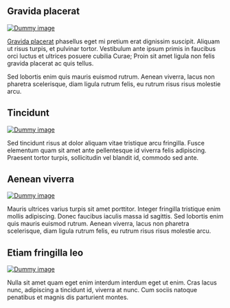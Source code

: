 ## Gravida placerat

[![Dummy image](http://dummyimage.com/640x320/eaeaea/cccccc.gif)](#)

[Gravida placerat](#) phasellus eget mi pretium erat dignissim suscipit. Aliquam ut risus turpis, et pulvinar tortor. Vestibulum ante ipsum primis in faucibus orci luctus et ultrices posuere cubilia Curae; Proin sit amet ligula non felis gravida placerat ac quis tellus.

Sed lobortis enim quis mauris euismod rutrum. Aenean viverra, lacus non pharetra scelerisque, diam ligula rutrum felis, eu rutrum risus risus molestie arcu.

## Tincidunt

[![Dummy image](http://dummyimage.com/640x320/eaeaea/cccccc.gif)](#)

Sed tincidunt risus at dolor aliquam vitae tristique arcu fringilla. Fusce elementum quam sit amet ante pellentesque id viverra felis adipiscing. Praesent tortor turpis, sollicitudin vel blandit id, commodo sed ante.

## Aenean viverra

[![Dummy image](http://dummyimage.com/640x320/eaeaea/cccccc.gif)](#)

Mauris ultrices varius turpis sit amet porttitor. Integer fringilla tristique enim mollis adipiscing. Donec faucibus iaculis massa id sagittis. Sed lobortis enim quis mauris euismod rutrum. Aenean viverra, lacus non pharetra scelerisque, diam ligula rutrum felis, eu rutrum risus risus molestie arcu.

## Etiam fringilla leo

[![Dummy image](http://dummyimage.com/640x320/eaeaea/cccccc.gif)](#)

Nulla sit amet quam eget enim interdum interdum eget ut enim. Cras lacus nunc, adipiscing a tincidunt id, viverra at nunc. Cum sociis natoque penatibus et magnis dis parturient montes.
